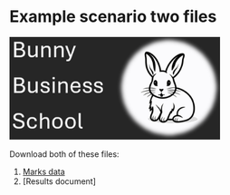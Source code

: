 # Example scenario two files

![Bunny business school logo](bbs.png)

Download both of these files:

1. [Marks data](BBS_Marks_AM1S2.xlsx)
1. [Results document]

